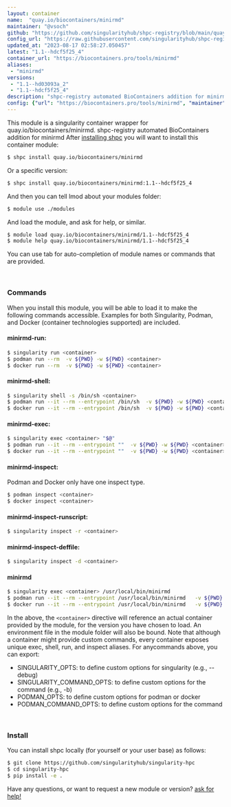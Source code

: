 ```yaml
---
layout: container
name:  "quay.io/biocontainers/minirmd"
maintainer: "@vsoch"
github: "https://github.com/singularityhub/shpc-registry/blob/main/quay.io/biocontainers/minirmd/container.yaml"
config_url: "https://raw.githubusercontent.com/singularityhub/shpc-registry/main/quay.io/biocontainers/minirmd/container.yaml"
updated_at: "2023-08-17 02:58:27.050457"
latest: "1.1--hdcf5f25_4"
container_url: "https://biocontainers.pro/tools/minirmd"
aliases:
 - "minirmd"
versions:
 - "1.1--hd03093a_2"
 - "1.1--hdcf5f25_4"
description: "shpc-registry automated BioContainers addition for minirmd"
config: {"url": "https://biocontainers.pro/tools/minirmd", "maintainer": "@vsoch", "description": "shpc-registry automated BioContainers addition for minirmd", "latest": {"1.1--hdcf5f25_4": "sha256:b1e96b1aaf8e78d11c847058e8ca253acb46d02833d43e1cf285383bab9af0a1"}, "tags": {"1.1--hd03093a_2": "sha256:874389f8e3335703781c6cb976b2bb1d9937ef6b9b22959b9efef0bb17dbb6a5", "1.1--hdcf5f25_4": "sha256:b1e96b1aaf8e78d11c847058e8ca253acb46d02833d43e1cf285383bab9af0a1"}, "docker": "quay.io/biocontainers/minirmd", "aliases": {"minirmd": "/usr/local/bin/minirmd"}}
---
```


This module is a singularity container wrapper for quay.io/biocontainers/minirmd.
shpc-registry automated BioContainers addition for minirmd
After [installing shpc](#install) you will want to install this container module:


```bash
$ shpc install quay.io/biocontainers/minirmd
```

Or a specific version:

```bash
$ shpc install quay.io/biocontainers/minirmd:1.1--hdcf5f25_4
```

And then you can tell lmod about your modules folder:

```bash
$ module use ./modules
```

And load the module, and ask for help, or similar.

```bash
$ module load quay.io/biocontainers/minirmd/1.1--hdcf5f25_4
$ module help quay.io/biocontainers/minirmd/1.1--hdcf5f25_4
```

You can use tab for auto-completion of module names or commands that are provided.

<br>

### Commands

When you install this module, you will be able to load it to make the following commands accessible.
Examples for both Singularity, Podman, and Docker (container technologies supported) are included.

#### minirmd-run:

```bash
$ singularity run <container>
$ podman run --rm  -v ${PWD} -w ${PWD} <container>
$ docker run --rm  -v ${PWD} -w ${PWD} <container>
```

#### minirmd-shell:

```bash
$ singularity shell -s /bin/sh <container>
$ podman run --it --rm --entrypoint /bin/sh  -v ${PWD} -w ${PWD} <container>
$ docker run --it --rm --entrypoint /bin/sh  -v ${PWD} -w ${PWD} <container>
```

#### minirmd-exec:

```bash
$ singularity exec <container> "$@"
$ podman run --it --rm --entrypoint ""  -v ${PWD} -w ${PWD} <container> "$@"
$ docker run --it --rm --entrypoint ""  -v ${PWD} -w ${PWD} <container> "$@"
```

#### minirmd-inspect:

Podman and Docker only have one inspect type.

```bash
$ podman inspect <container>
$ docker inspect <container>
```

#### minirmd-inspect-runscript:

```bash
$ singularity inspect -r <container>
```

#### minirmd-inspect-deffile:

```bash
$ singularity inspect -d <container>
```


#### minirmd

```bash
$ singularity exec <container> /usr/local/bin/minirmd
$ podman run --it --rm --entrypoint /usr/local/bin/minirmd   -v ${PWD} -w ${PWD} <container> -c " $@"
$ docker run --it --rm --entrypoint /usr/local/bin/minirmd   -v ${PWD} -w ${PWD} <container> -c " $@"
```



In the above, the `<container>` directive will reference an actual container provided
by the module, for the version you have chosen to load. An environment file in the
module folder will also be bound. Note that although a container
might provide custom commands, every container exposes unique exec, shell, run, and
inspect aliases. For anycommands above, you can export:

 - SINGULARITY_OPTS: to define custom options for singularity (e.g., --debug)
 - SINGULARITY_COMMAND_OPTS: to define custom options for the command (e.g., -b)
 - PODMAN_OPTS: to define custom options for podman or docker
 - PODMAN_COMMAND_OPTS: to define custom options for the command

<br>

### Install

You can install shpc locally (for yourself or your user base) as follows:

```bash
$ git clone https://github.com/singularityhub/singularity-hpc
$ cd singularity-hpc
$ pip install -e .
```

Have any questions, or want to request a new module or version? [ask for help!](https://github.com/singularityhub/singularity-hpc/issues)